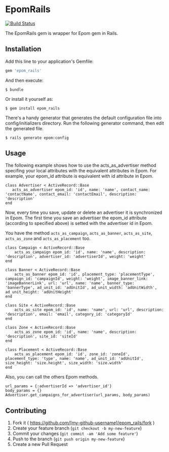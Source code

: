 # EpomRails

[![Build Status](https://semaphoreci.com/api/v1/projects/6ff04e2c-4762-4f37-a249-06ad1c9ac060/447527/badge.svg)](https://semaphoreci.com/adrian-chang/epom_rails)      

The EpomRails gem is wrapper for Epom gem in Rails.

## Installation

Add this line to your application's Gemfile:

```ruby
gem 'epom_rails'
```

And then execute:

    $ bundle

Or install it yourself as:

    $ gem install epom_rails

There's a handy generator that generates the default configuration file into config/initializers directory.
Run the following generator command, then edit the generated file.

	$ rails generate epom:config

## Usage

The following example shows how to use the acts_as_advertiser method specifing your local attributes with the equivalent attributes in Epom. For example, your epom_id attribute is equivalent with id attribute in Epom.
 ```
class Advertiser < ActiveRecord::Base
	acts_as_advertiser epom_id: 'id', name: 'name', contact_name: 'contactName', contact_email: 'contactEmail', description: 'description'
end
```

Now, every time you save, update or delete an advertiser it is synchronized in Epom. The first time you save an advertiser the epom_id attribute (according to specified above) is setted with the advertiser id in Epom.

You have the method <code>acts_as_campaign</code>, <code>acts_as_banner</code>, <code>acts_as_site</code>, <code>acts_as_zone</code> and <code>acts_as_placement</code> too.
```
class Campaign < ActiveRecord::Base
	acts_as_campaign epom_id: 'id', name: 'name', description: 'description', advertiser_id: 'advertiserId', weight: 'weight'
end
```

```
class Banner < ActiveRecord::Base
	acts_as_banner epom_id: 'id', placement_type: 'placementType', campaign_id: 'campaignId', weight: 'weight', image_banner_link: 'imageBannerLink', url: 'url', name: 'name', banner_type: 'bannerType', ad_unit_id: 'adUnitId', ad_unit_width: 'adUnitWidth', ad_unit_height: 'adUnitHeight'
end
```

```
class Site < ActiveRecord::Base
	acts_as_site epom_id: 'id', name: 'name', url: 'url', description: 'description', email: 'email', category_id: 'categoryId'
end
```

```
class Zone < ActiveRecord::Base
	acts_as_zone epom_id: 'id', name: 'name', description: 'description', site_id: 'siteId'
end
```

```
class Placement < ActiveRecord::Base
	acts_as_placement epom_id: 'id', zone_id: 'zoneId', placement_type: 'type', name: 'name', ad_unit_id: 'adUnitId', size_height: 'size.height', size_width: 'size.width'
end
```

Also, you can call the others Epom methods.
```
url_params = {:advertiserId => 'advertiser_id'}
body_params = {}
Advertiser.get_campaigns_for_advertiser(url_params, body_params)
```

## Contributing

1. Fork it ( https://github.com/[my-github-username]/epom_rails/fork )
2. Create your feature branch (`git checkout -b my-new-feature`)
3. Commit your changes (`git commit -am 'Add some feature'`)
4. Push to the branch (`git push origin my-new-feature`)
5. Create a new Pull Request
